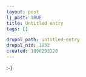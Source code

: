 ```yaml
--- 
layout: post
lj_post: TRUE
title: Untitled entry
tags: []

drupal_path: untitled-entry
drupal_nid: 1852
created: 1090293120
---
```

:-)
